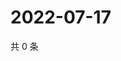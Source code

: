 # 2022-07-17

共 0 条

<!-- BEGIN WEIBO -->
<!-- 最后更新时间 Sun Jul 17 2022 14:00:41 GMT+0800 (China Standard Time) -->

<!-- END WEIBO -->
